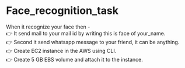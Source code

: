 # Face_recognition_task
When it recognize your face then -  
👉 It send mail to your mail id by writing this is face of your_name.  
👉 Second it send whatsapp message to your friend, it can be anything.   
👉 Create EC2 instance in the AWS using CLI.  
👉 Create 5 GB EBS volume and attach it to the instance. 
